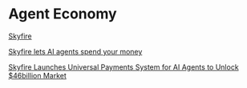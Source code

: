 # Agent Economy

[Skyfire](https://www.skyfire.xyz/)

[Skyfire lets AI agents spend your money](https://techcrunch.com/2024/08/21/skyfire-lets-ai-agents-spend-your-money/)

[Skyfire Launches Universal Payments System for AI Agents to Unlock $46billion Market](https://thefintechtimes.com/skyfire-launches-universal-payments-system-for-ai-agents-to-unlock-46billion-market/)